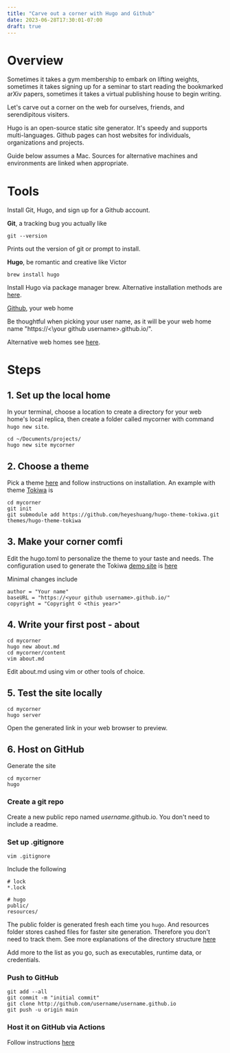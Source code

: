 ```yaml
---
title: "Carve out a corner with Hugo and Github"
date: 2023-06-28T17:30:01-07:00
draft: true
---
```

# Overview
Sometimes it takes a gym membership to embark on lifting weights, sometimes it takes signing up for a seminar to start reading the bookmarked arXiv papers, sometimes it takes a virtual publishing house to begin writing. 

Let's carve out a corner on the web for ourselves, friends, and serendipitous visiters. 

Hugo is an open-source static site generator. It's speedy and supports multi-languages. Github pages can host websites for individuals, organizations and projects. 

Guide below assumes a Mac. Sources for alternative machines and environments are linked when appropriate. 

# Tools

Install Git, Hugo, and sign up for a Github account.

**Git**, a tracking bug you actually like

    git --version 
Prints out the version of git or prompt to install.

**Hugo**, be romantic and creative like Victor

    brew install hugo

Install Hugo via package manager brew. Alternative installation methods are [here](https://gohugo.io/installation/macos/).

[Github](https://github.com/join), your web home

Be thoughtful when picking your user name, as it will be your web home name "https://<\your github username>.github.io/".

Alternative web homes see [here](https://gohugo.io/hosting-and-deployment/). 
# Steps
## 1. Set up the local home

In your terminal, choose a location to create a directory for your web home's local replica, then create a folder called mycorner with command `hugo new site`.  

    cd ~/Documents/projects/
    hugo new site mycorner

## 2. Choose a theme

Pick a theme [here](https://themes.gohugo.io/) and follow instructions on installation. An example with theme [Tokiwa](https://themes.gohugo.io/themes/hugo-theme-tokiwa/) is

    cd mycorner
    git init
    git submodule add https://github.com/heyeshuang/hugo-theme-tokiwa.git themes/hugo-theme-tokiwa 

## 3. Make your corner comfi
Edit the hugo.toml to personalize the theme to your taste and needs. The configuration used to generate the Tokiwa [demo site](https://heysh.xyz/hugo-theme-tokiwa/) is [here](https://github.com/heyeshuang/hugo-theme-tokiwa/blob/master/exampleSite/config.toml)

Minimal changes include

    author = "Your name"
    baseURL = "https://<your github username>.github.io/"
    copyright = "Copyright © <this year>"

## 4. Write your first post - about

    cd mycorner
    hugo new about.md
    cd mycorner/content
    vim about.md

Edit about.md using vim or other tools of choice. 

## 5. Test the site locally 

    cd mycorner
    hugo server
Open the generated link in your web browser to preview. 

## 6. Host on GitHub 

Generate the site

    cd mycorner
    hugo

### Create a git repo
Create a new public repo named *username*.github.io. You don't need to include a readme.

### Set up .gitignore
    vim .gitignore
Include the following

    # lock
    *.lock

    # hugo
    public/
    resources/

The public folder is generated fresh each time you `hugo`. And resources folder stores cashed files for faster site generation. Therefore you don't need to track them. See more explanations of the directory structure [here](https://gohugo.io/getting-started/directory-structure/)

Add more to the list as you go, such as executables, runtime data, or credentials. 
### Push to GitHub

    git add --all
    git commit -m "initial commit"
    git clone http://github.com/username/username.github.io
    git push -u origin main

### Host it on GitHub via Actions

Follow instructions [here](https://gohugo.io/hosting-and-deployment/hosting-on-github/)


